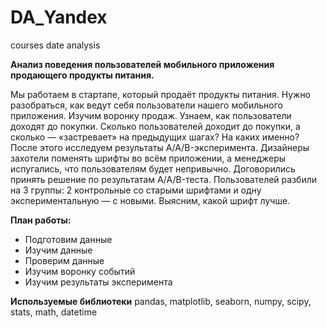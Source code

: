 # DA_Yandex
courses date analysis

**Анализ поведения пользователей мобильного приложения продающего продукты питания.**

Мы работаем в стартапе, который продаёт продукты питания. Нужно разобраться, как ведут себя пользователи нашего мобильного приложения. Изучим воронку продаж. Узнаем, как пользователи доходят до покупки. Сколько пользователей доходит до покупки, а сколько — «застревает» на предыдущих шагах? На каких именно? После этого исследуем результаты A/A/B-эксперимента. Дизайнеры захотели поменять шрифты во всём приложении, а менеджеры испугались, что пользователям будет непривычно. Договорились принять решение по результатам A/A/B-теста. Пользователей разбили на 3 группы: 2 контрольные со старыми шрифтами и одну экспериментальную — с новыми. Выясним, какой шрифт лучше.

**План работы:**

- Подготовим данные
- Изучим данные
- Проверим данные
- Изучим воронку событий
- Изучим результаты эксперимента

**Используемые библиотеки**
pandas, matplotlib, seaborn, numpy, scipy, stats, math, datetime